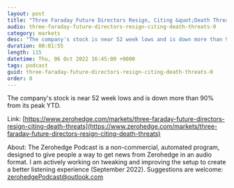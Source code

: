 ```yaml
---
layout: post
title: "Three Faraday Future Directors Resign, Citing &quot;Death Threats&quot;"
audio: three-faraday-future-directors-resign-citing-death-threats-0
category: markets
desc: "The company's stock is near 52 week lows and is down more than 90% from its peak YTD. "
duration: 00:01:55
length: 115
datetime: Thu, 06 Oct 2022 16:45:00 +0000
tags: podcast
guid: three-faraday-future-directors-resign-citing-death-threats-0
order: 0
---
```

The company's stock is near 52 week lows and is down more than 90% from its peak YTD. 

Link: [https://www.zerohedge.com/markets/three-faraday-future-directors-resign-citing-death-threats](https://www.zerohedge.com/markets/three-faraday-future-directors-resign-citing-death-threats)

About: The Zerohedge Podcast is a non-commercial, automated program, designed to give people a way to get news from Zerohedge in an audio format.  I am actively working on tweaking and improving the setup to create a better listening experience (September 2022).  Suggestions are welcome: [zerohedgePodcast@outlook.com](mailto:zerohedgePodcast@outlook.com)
